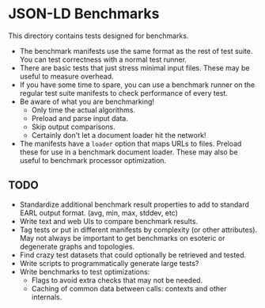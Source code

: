 JSON-LD Benchmarks
==================

This directory contains tests designed for benchmarks.

- The benchmark manifests use the same format as the rest of test suite. You
  can test correctness with a normal test runner.
- There are basic tests that just stress minimal input files. These may be
  useful to measure overhead.
- If you have some time to spare, you can use a benchmark runner on the regular
  test suite manifests to check performance of every test.
- Be aware of what you are benchmarking!
  - Only time the actual algorithms.
  - Preload and parse input data.
  - Skip output comparisons.
  - Certainly don't let a document loader hit the network!
- The manifests have a `loader` option that maps URLs to files. Preload these
  for use in a benchmark document loader. These may also be useful to benchmark
  processor optimization.

TODO
----

- Standardize additional benchmark result properties to add to standard EARL
  output format. (avg, min, max, stddev, etc)
- Write text and web UIs to compare benchmark results.
- Tag tests or put in different manifests by complexity (or other attributes).
  May not always be important to get benchmarks on esoteric or degenerate
  graphs and topologies.
- Find crazy test datasets that could optionally be retrieved and tested.
- Write scripts to programmatically generate large tests?
- Write benchmarks to test optimizations:
  - Flags to avoid extra checks that may not be needed.
  - Caching of common data between calls: contexts and other internals.
